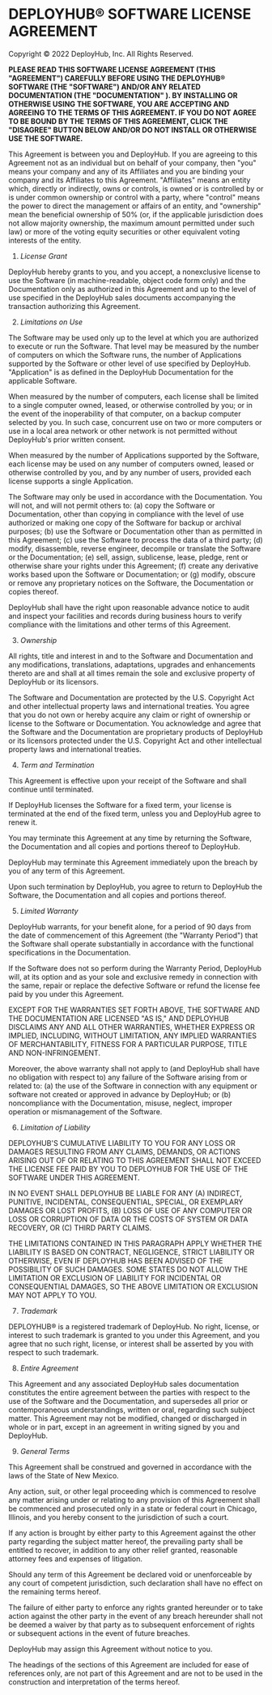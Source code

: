 # DEPLOYHUB® SOFTWARE LICENSE AGREEMENT

Copyright © 2022 DeployHub, Inc. All Rights Reserved.

**PLEASE READ THIS SOFTWARE LICENSE AGREEMENT (THIS "AGREEMENT") CAREFULLY BEFORE USING THE DEPLOYHUB® SOFTWARE (THE "SOFTWARE") AND/OR ANY RELATED DOCUMENTATION (THE "DOCUMENTATION" ). BY INSTALLING
OR OTHERWISE USING THE SOFTWARE, YOU ARE ACCEPTING AND AGREEING TO THE TERMS OF THIS AGREEMENT. IF YOU DO NOT AGREE TO BE BOUND BY THE TERMS OF THIS AGREEMENT, CLICK THE "DISAGREE" BUTTON BELOW AND/OR
DO NOT INSTALL OR OTHERWISE USE THE SOFTWARE.**

This Agreement is between you and DeployHub. If you are agreeing to this Agreement not as an individual but on behalf of your company, then "you" means your company and any of its Affiliates and you
are binding your company and its Affiliates to this Agreement. "Affiliates" means an entity which, directly or indirectly, owns or controls, is owned or is controlled by or is under common ownership
or control with a party, where "control" means the power to direct the management or affairs of an entity, and "ownership" mean the beneficial ownership of 50% (or, if the applicable jurisdiction does
not allow majority ownership, the maximum amount permitted under such law) or more of the voting equity securities or other equivalent voting interests of the entity.

1. _License Grant_

  DeployHub hereby grants to you, and you accept, a nonexclusive license to use the Software (in machine-readable, object code form only) and the Documentation only as authorized in this Agreement and
  up to the level of use specified in the DeployHub sales documents accompanying the transaction authorizing this Agreement.

2. _Limitations on Use_

  The Software may be used only up to the level at which you are authorized to execute or run the Software. That level may be measured by the number of computers on which the Software runs, the number
  of Applications supported by the Software or other level of use specified by DeployHub. "Application" is as defined in the DeployHub Documentation for the applicable Software.

  When measured by the number of computers, each license shall be limited to a single computer owned, leased, or otherwise controlled by you; or in the event of the inoperability of that computer, on a
  backup computer selected by you. In such case, concurrent use on two or more computers or use in a local area network or other network is not permitted without DeployHub's prior written consent.

  When measured by the number of Applications supported by the Software, each license may be used on any number of computers owned, leased or otherwise controlled by you, and by any number of users,
  provided each license supports a single Application.

  The Software may only be used in accordance with the Documentation. You will not, and will not permit others to: (a) copy the Software or Documentation, other than copying in compliance with the level
  of use authorized or making one copy of the Software for backup or archival purposes; (b) use the Software or Documentation other than as permitted in this Agreement; (c) use the Software to process
  the data of a third party; (d) modify, disassemble, reverse engineer, decompile or translate the Software or the Documentation; (e) sell, assign, sublicense, lease, pledge, rent or otherwise share
  your rights under this Agreement; (f) create any derivative works based upon the Software or Documentation; or (g) modify, obscure or remove any proprietary notices on the Software, the Documentation
  or copies thereof.

  DeployHub shall have the right upon reasonable advance notice to audit and inspect your facilities and records during business hours to verify compliance with the limitations and other terms of this
  Agreement.

3. _Ownership_

  All rights, title and interest in and to the Software and Documentation and any modifications, translations, adaptations, upgrades and enhancements thereto are and shall at all times remain the sole
  and exclusive property of DeployHub or its licensors.

  The Software and Documentation are protected by the U.S. Copyright Act and other intellectual property laws and international treaties. You agree that you do not own or hereby acquire any claim or
  right of ownership or license to the Software or Documentation. You acknowledge and agree that the Software and the Documentation are proprietary products of DeployHub or its licensors protected under
  the U.S. Copyright Act and other intellectual property laws and international treaties.

4. _Term and Termination_

  This Agreement is effective upon your receipt of the Software and shall continue until terminated.

  If DeployHub licenses the Software for a fixed term, your license is terminated at the end of the fixed term, unless you and DeployHub agree to renew it.

  You may terminate this Agreement at any time by returning the Software, the Documentation and all copies and portions thereof to DeployHub.

  DeployHub may terminate this Agreement immediately upon the breach by you of any term of this Agreement.

  Upon such termination by DeployHub, you agree to return to DeployHub the Software, the Documentation and all copies and portions thereof.

5. _Limited Warranty_

  DeployHub warrants, for your benefit alone, for a period of 90 days from the date of commencement of this Agreement (the "Warranty Period") that the Software shall operate substantially in accordance
  with the functional specifications in the Documentation.

  If the Software does not so perform during the Warranty Period, DeployHub will, at its option and as your sole and exclusive remedy in connection with the same, repair or replace the defective
  Software or refund the license fee paid by you under this Agreement.

  EXCEPT FOR THE WARRANTIES SET FORTH ABOVE, THE SOFTWARE AND THE DOCUMENTATION ARE LICENSED "AS IS," AND DEPLOYHUB DISCLAIMS ANY AND ALL OTHER WARRANTIES, WHETHER EXPRESS OR IMPLIED, INCLUDING, WITHOUT
  LIMITATION, ANY IMPLIED WARRANTIES OF MERCHANTABILITY, FITNESS FOR A PARTICULAR PURPOSE, TITLE AND NON-INFRINGEMENT.

  Moreover, the above warranty shall not apply to (and DeployHub shall have no obligation with respect to) any failure of the Software arising from or related to: (a) the use of the Software in
  connection with any equipment or software not created or approved in advance by DeployHub; or (b) noncompliance with the Documentation, misuse, neglect, improper operation or mismanagement of the
  Software.

6. _Limitation of Liability_

  DEPLOYHUB'S CUMULATIVE LIABILITY TO YOU FOR ANY LOSS OR DAMAGES RESULTING FROM ANY CLAIMS, DEMANDS, OR ACTIONS ARISING OUT OF OR RELATING TO THIS AGREEMENT SHALL NOT EXCEED THE LICENSE FEE PAID BY YOU
  TO DEPLOYHUB FOR THE USE OF THE SOFTWARE UNDER THIS AGREEMENT.

  IN NO EVENT SHALL DEPLOYHUB BE LIABLE FOR ANY (A) INDIRECT, PUNITIVE, INCIDENTAL, CONSEQUENTIAL, SPECIAL, OR EXEMPLARY DAMAGES OR LOST PROFITS, (B) LOSS OF USE OF ANY COMPUTER OR LOSS OR CORRUPTION OF
  DATA OR THE COSTS OF SYSTEM OR DATA RECOVERY, OR (C) THIRD PARTY CLAIMS.

  THE LIMITATIONS CONTAINED IN THIS PARAGRAPH APPLY WHETHER THE LIABILITY IS BASED ON CONTRACT, NEGLIGENCE, STRICT LIABILITY OR OTHERWISE, EVEN IF DEPLOYHUB HAS BEEN ADVISED OF THE POSSIBILITY OF SUCH
  DAMAGES. SOME STATES DO NOT ALLOW THE LIMITATION OR EXCLUSION OF LIABILITY FOR INCIDENTAL OR CONSEQUENTIAL DAMAGES, SO THE ABOVE LIMITATION OR EXCLUSION MAY NOT APPLY TO YOU.

7. _Trademark_

  DEPLOYHUB® is a registered trademark of DeployHub. No right, license, or interest to such trademark is granted to you under this Agreement, and you agree that no such right, license, or interest shall
  be asserted by you with respect to such trademark.

8. _Entire Agreement_

  This Agreement and any associated DeployHub sales documentation constitutes the entire agreement between the parties with respect to the use of the Software and the Documentation, and supersedes all
  prior or contemporaneous understandings, written or oral, regarding such subject matter. This Agreement may not be modified, changed or discharged in whole or in part, except in an agreement in
  writing signed by you and DeployHub.

9. _General Terms_

  This Agreement shall be construed and governed in accordance with the laws of the State of New Mexico.

  Any action, suit, or other legal proceeding which is commenced to resolve any matter arising under or relating to any provision of this Agreement shall be commenced and prosecuted only in a state or
  federal court in Chicago, Illinois, and you hereby consent to the jurisdiction of such a court.

  If any action is brought by either party to this Agreement against the other party regarding the subject matter hereof, the prevailing party shall be entitled to recover, in addition to any other
  relief granted, reasonable attorney fees and expenses of litigation.

  Should any term of this Agreement be declared void or unenforceable by any court of competent jurisdiction, such declaration shall have no effect on the remaining terms hereof.

  The failure of either party to enforce any rights granted hereunder or to take action against the other party in the event of any breach hereunder shall not be deemed a waiver by that party as to
  subsequent enforcement of rights or subsequent actions in the event of future breaches.

  DeployHub may assign this Agreement without notice to you.

  The headings of the sections of this Agreement are included for ease of references only, are not part of this Agreement and are not to be used in the construction and interpretation of the terms
  hereof.
